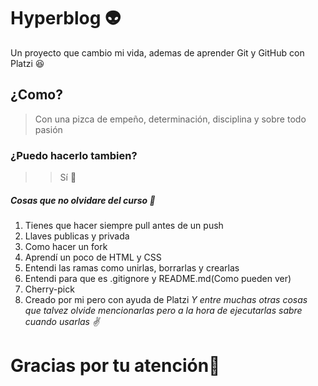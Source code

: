 # Hyperblog  👽 
Un proyecto que cambio mi vida, ademas de aprender Git y GitHub con Platzi :laughing:
## ¿Como?
> Con una pizca de empeño, determinación, disciplina y sobre todo pasión
### ¿Puedo hacerlo tambien?
> > Sí 🥺

##### Cosas que no olvidare del curso 🧐
1. Tienes que hacer siempre pull antes de un push 
2. Llaves publicas y privada
3. Como hacer un fork
4. Aprendí un poco de HTML y CSS
5. Entendi las ramas como unirlas, borrarlas y crearlas
6. Entendi para que es .gitignore y README.md(Como pueden ver)
7. Cherry-pick 
8. Creado por mi pero con ayuda de Platzi
*Y entre muchas otras cosas que talvez olvide mencionarlas pero a la hora de ejecutarlas sabre cuando usarlas ✌️*

# Gracias por tu atención🥰